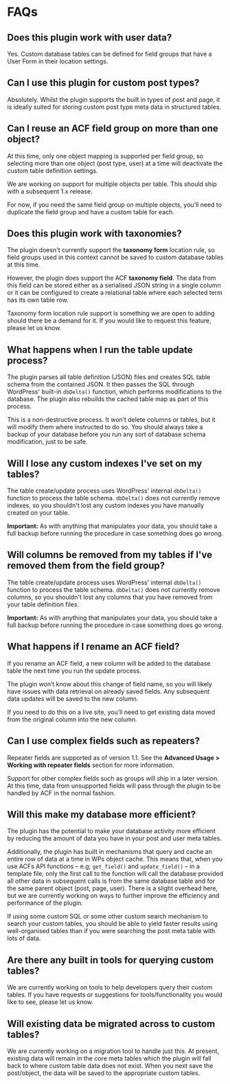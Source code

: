 # FAQs

## Does this plugin work with user data?

Yes. Custom database tables can be defined for field groups that have a User Form in their location settings.

## Can I use this plugin for custom post types?

Absolutely. Whilst the plugin supports the built in types of post and page, it is ideally suited for storing custom post
type meta data in structured tables.

## Can I reuse an ACF field group on more than one object?

At this time, only one object mapping is supported per field group, so selecting more than one object (post type, user)
at a time will deactivate the custom table definition settings.

We are working on support for multiple objects per table. This should ship with a subsequent 1.x release.

For now, if you need the same field group on multiple objects, you’ll need to duplicate the field group and have a
custom table for each.

## Does this plugin work with taxonomies?

The plugin doesn't currently support the **taxonomy form** location rule, so field groups used in this context cannot be
saved to custom database tables at this time.

However, the plugin does support the ACF **taxonomy field**. The data from this field can be stored either as a
serialised JSON string in a single column or it can be configured to create a relational table where each selected term
has its own table row.

Taxonomy form location rule support is something we are open to adding should there be a demand for it. If you would
like to request this feature, please let us know.

## What happens when I run the table update process?

The plugin parses all table definition (JSON) files and creates SQL table schema from the contained JSON. It then passes
the SQL through WordPress' built-in `dbDelta()` function, which performs modifications to the database. The plugin also
rebuilds the cached table map as part of this process.

This is a non-destructive process. It won’t delete columns or tables, but it will modify them where instructed to do so.
You should always take a backup of your database before you run any sort of database schema modification, just to be
safe.

## Will I lose any custom indexes I've set on my tables?

The table create/update process uses WordPress' internal `dbDelta()` function to process the table schema. `dbDelta()`
does not currently remove indexes, so you shouldn't lost any custom indexes you have manually created on your table.

**Important:** As with anything that manipulates your data, you should take a full backup before running the procedure
in case something does go wrong.

## Will columns be removed from my tables if I've removed them from the field group?

The table create/update process uses WordPress' internal `dbDelta()` function to process the table schema. `dbDelta()`
does not currently remove columns, so you shouldn't lost any columns that you have removed from your table definition
files.

**Important:** As with anything that manipulates your data, you should take a full backup before running the procedure
in case something does go wrong.

## What happens if I rename an ACF field?

If you rename an ACF field, a new column will be added to the database table the next time you run the update process.

The plugin won’t know about this change of field name, so you will likely have issues with data retrieval on already
saved fields. Any subsequent data updates will be saved to the new column.

If you need to do this on a live site, you’ll need to get existing data moved from the original column into the new
column.

## Can I use complex fields such as repeaters?

Repeater fields are supported as of version 1.1. See the **Advanced Usage > Working with repeater fields** section for
more information.

Support for other complex fields such as groups will ship in a later version. At this time, data from unsupported fields
will pass through the plugin to be handled by ACF in the normal fashion.

## Will this make my database more efficient?

The plugin has the potential to make your database activity more efficient by reducing the amount of data you have in
your post and user meta tables.

Additionally, the plugin has built in mechanisms that query and cache an entire row of data at a time in WPs object
cache. This means that, when you use ACFs API functions – e.g; `get_field()` and `update_field()` – in a template file,
only the first call to the function will call the database provided all other data in subsequent calls is from the same
database table and for the same parent object (post, page, user). There is a slight overhead here, but we are currently
working on ways to further improve the efficiency and performance of the plugin.

If using some custom SQL or some other custom search mechanism to search your custom tables, you should be able to yield
faster results using well-organised tables than if you were searching the post meta table with lots of data.

## Are there any built in tools for querying custom tables?

We are currently working on tools to help developers query their custom tables. If you have requests or suggestions for
tools/functionality you would like to see, please let us know.

## Will existing data be migrated across to custom tables?

We are currently working on a migration tool to handle just this. At present, existing data will remain in the core meta
tables which the plugin will fall back to where custom table data does not exist. When you next save the post/object,
the data will be saved to the appropriate custom tables.